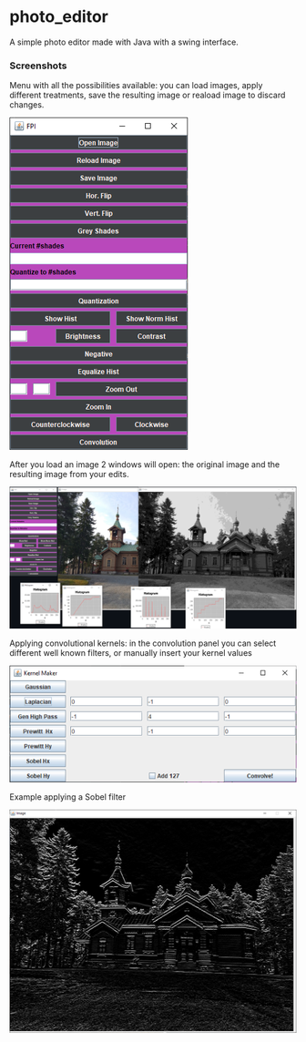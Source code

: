 # photo_editor

A simple photo editor made with Java with a swing interface.

### Screenshots

Menu with all the possibilities available: you can load images, apply different treatments, save the resulting image or reaload image to discard changes.

![Alt text](screenshots/menu.png?raw=true "Initial scene")

After you load an image 2 windows will open: the original image and the resulting image from your edits. 

![Alt text](screenshots/images.png?raw=true "Images")

Applying convolutional kernels: in the convolution panel you can select different well known filters, or manually insert your kernel values

![Alt text](screenshots/kernel_maker.png?raw=true "Kernel Maker")

Example applying a Sobel filter

![Alt text](screenshots/sobel.png?raw=true "Sobel Filter")
